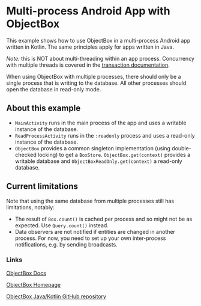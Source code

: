 Multi-process Android App with ObjectBox
========================================
This example shows how to use ObjectBox in a multi-process Android app written in Kotlin.
The same principles apply for apps written in Java.

*Note:* this is NOT about multi-threading within an app process.
Concurrency with multiple threads is covered in the [transaction documentation](https://docs.objectbox.io/transactions).  

When using ObjectBox with multiple processes, there should only be a single process that
is writing to the database. All other processes should open the database in read-only mode.

About this example
------------------

- `MainActivity` runs in the main process of the app and uses a writable instance of the database.
- `ReadProcessActivity` runs in the `:readonly` process and uses a read-only instance of the database.
- `ObjectBox` provides a common singleton implementation (using double-checked locking) to get a `BoxStore`.
  `ObjectBox.get(context)` provides a writable database and `ObjectBoxReadOnly.get(context)` a read-only database.

Current limitations
-------------------
Note that using the same database from multiple processes still has limitations, notably:

- The result of `Box.count()` is cached per process and so might not be as expected. Use `Query.count()` instead.
- Data observers are not notified if entities are changed in another process.
  For now, you need to set up your own inter-process notifications, e.g. by sending broadcasts.

### Links
[ObjectBox Docs](https://docs.objectbox.io)

[ObjectBox Homepage](https://objectbox.io)

[ObjectBox Java/Kotlin GitHub repository](https://github.com/objectbox/objectbox-java)
